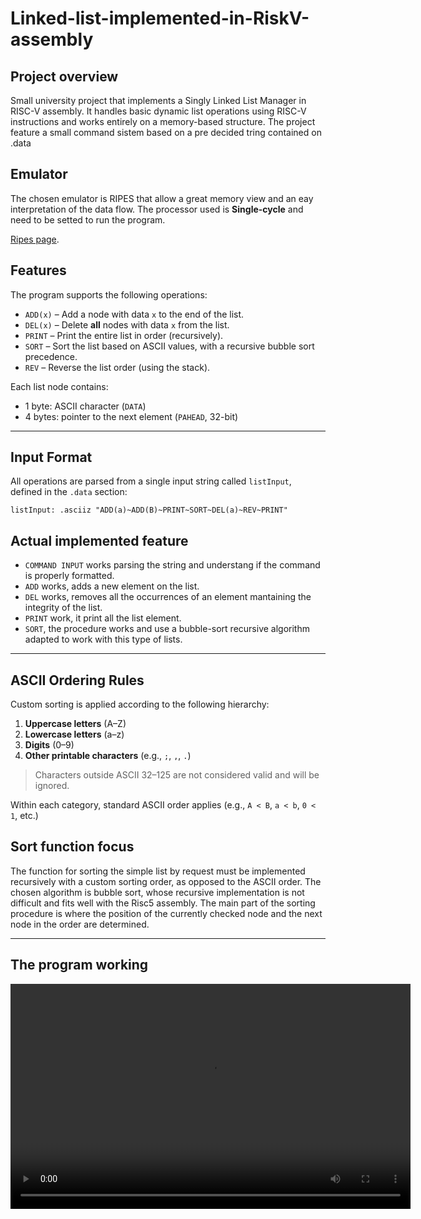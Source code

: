 # Linked-list-implemented-in-RiskV-assembly

## Project overview

Small university project that implements a Singly Linked List Manager in RISC-V assembly. It handles basic dynamic list operations using RISC-V instructions and works entirely on a memory-based structure. The project feature a small command sistem based on a pre decided tring contained on .data

## Emulator

The chosen emulator is RIPES that allow a great memory view and an eay interpretation of the data flow. The processor used is **Single-cycle** and need to be setted to run the program.

[Ripes page](https://github.com/mortbopet/Ripes).

## Features

The program supports the following operations:

- `ADD(x)` – Add a node with data `x` to the end of the list.
- `DEL(x)` – Delete **all** nodes with data `x` from the list.
- `PRINT` – Print the entire list in order (recursively).
- `SORT` – Sort the list based on ASCII values, with a recursive bubble sort precedence.
- `REV` – Reverse the list order (using the stack).

Each list node contains:
- 1 byte: ASCII character (`DATA`)
- 4 bytes: pointer to the next element (`PAHEAD`, 32-bit)

---
## Input Format

All operations are parsed from a single input string called `listInput`, defined in the `.data` section:

```assembly
listInput: .asciiz "ADD(a)~ADD(B)~PRINT~SORT~DEL(a)~REV~PRINT"
```
## Actual implemented feature

- `COMMAND INPUT` works parsing the string and understang if the command is properly formatted.
- `ADD` works, adds a new element on the list.
- `DEL` works, removes all the occurrences of an element mantaining the integrity of the list.
- `PRINT` work, it print all the list element.
- `SORT`, the procedure works and use a bubble-sort recursive algorithm adapted to work with this type of lists.

---
## ASCII Ordering Rules

Custom sorting is applied according to the following hierarchy:

1. **Uppercase letters** (A–Z)
2. **Lowercase letters** (a–z)
3. **Digits** (0–9)
4. **Other printable characters** (e.g., `;`, `,`, `.`)

> Characters outside ASCII 32–125 are not considered valid and will be ignored.

Within each category, standard ASCII order applies (e.g., `A < B`, `a < b`, `0 < 1`, etc.)


## Sort function focus 

The function for sorting the simple list by request must be implemented recursively with a custom sorting order, as opposed to the ASCII order. The chosen algorithm is bubble sort, whose recursive implementation is not difficult and fits well with the Risc5 assembly. The main part of the sorting procedure is where the position of the currently checked node and the next node in the order are determined.

---
## The program working 

<video width="640" height="360" controls>
  <source src="https://github.com/username/repository/raw/main/assets/video.mp4" type="video/mp4">
  Il tuo browser non supporta il tag video.
</video>